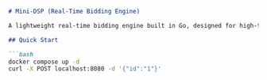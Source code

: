 ```markdown
# Mini-DSP (Real-Time Bidding Engine)

A lightweight real-time bidding engine built in Go, designed for high-throughput and low-latency programmatic ad bidding. Ideal for educational use or prototyping a demand-side platform (DSP) system.

## Quick Start

```bash
docker compose up -d
curl -X POST localhost:8080 -d '{"id":"1"}'
